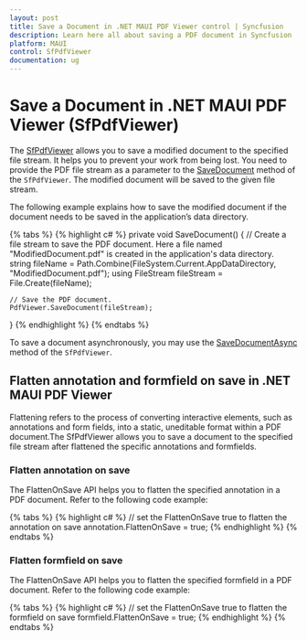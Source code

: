 ```yaml
---
layout: post
title: Save a Document in .NET MAUI PDF Viewer control | Syncfusion
description: Learn here all about saving a PDF document in Syncfusion .NET MAUI PDF Viewer (SfPdfViewer) control to prevent the work from being lost.
platform: MAUI
control: SfPdfViewer
documentation: ug
---
```


# Save a Document in .NET MAUI PDF Viewer (SfPdfViewer)

The [SfPdfViewer](https://help.syncfusion.com/cr/maui/Syncfusion.Maui.PdfViewer.SfPdfViewer.html) allows you to save a modified document to the specified file stream. It helps you to prevent your work from being lost. You need to provide the PDF file stream as a parameter to the [SaveDocument](https://help.syncfusion.com/cr/maui/Syncfusion.Maui.PdfViewer.SfPdfViewer.html#Syncfusion_Maui_PdfViewer_SfPdfViewer_SaveDocument_System_IO_Stream_) method of the `SfPdfViewer`. The modified document will be saved to the given file stream. 

The following example explains how to save the modified document if the document needs to be saved in the application’s data directory. 

{% tabs %}
{% highlight c# %}
private void SaveDocument()
{
	// Create a file stream to save the PDF document. Here a file named "ModifiedDocument.pdf" is created in the application's data directory.
	string fileName = Path.Combine(FileSystem.Current.AppDataDirectory, "ModifiedDocument.pdf");
	using FileStream fileStream = File.Create(fileName);
	
	// Save the PDF document.
	PdfViewer.SaveDocument(fileStream);
}
{% endhighlight %}
{% endtabs %}

To save a document asynchronously, you may use the [SaveDocumentAsync](https://help.syncfusion.com/cr/maui/Syncfusion.Maui.PdfViewer.SfPdfViewer.html#Syncfusion_Maui_PdfViewer_SfPdfViewer_SaveDocumentAsync_System_IO_Stream_System_Threading_CancellationToken_) method  of the `SfPdfViewer`.

## Flatten annotation and formfield on save in .NET MAUI PDF Viewer

Flattening refers to the process of converting interactive elements, such as annotations and form fields, into a static, uneditable format within a PDF document.The SfPdfViewer allows you to save a document to the specified file stream after flattened the specific annotations and formfields.

### Flatten annotation on save

The FlattenOnSave API helps you to flatten the specified annotation in a PDF document. Refer to the following code example:

{% tabs %}
{% highlight c# %}
// set the FlattenOnSave true to flatten the annotation on save
annotation.FlattenOnSave = true;
{% endhighlight %}
{% endtabs %}

### Flatten formfield on save

The FlattenOnSave API helps you to flatten the specified formfield in a PDF document. Refer to the following code example:

{% tabs %}
{% highlight c# %}
// set the FlattenOnSave true to flatten the formfield on save
formfield.FlattenOnSave = true;
{% endhighlight %}
{% endtabs %}